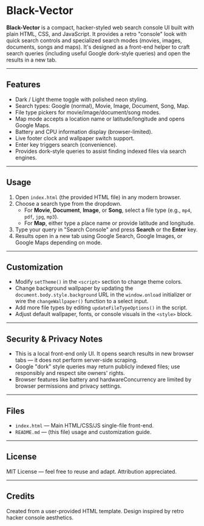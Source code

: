 # Black-Vector

**Black-Vector** is a compact, hacker-styled web search console UI built with plain HTML, CSS, and JavaScript.
It provides a retro "console" look with quick search controls and specialized search modes (movies, images,
documents, songs and maps). It's designed as a front-end helper to craft search queries (including useful
Google dork-style queries) and open the results in a new tab.

---

## Features

- Dark / Light theme toggle with polished neon styling.
- Search types: Google (normal), Movie, Image, Document, Song, Map.
- File type pickers for movie/image/document/song modes.
- Map mode accepts a location name or latitude/longitude and opens Google Maps.
- Battery and CPU information display (browser-limited).
- Live footer clock and wallpaper switch support.
- Enter key triggers search (convenience).
- Provides dork-style queries to assist finding indexed files via search engines.

---

## Usage

1. Open `index.html` (the provided HTML file) in any modern browser.
2. Choose a search type from the dropdown.
   - For **Movie**, **Document**, **Image**, or **Song**, select a file type (e.g., `mp4`, `pdf`, `jpg`, `mp3`).
   - For **Map**, either type a place name or provide latitude and longitude.
3. Type your query in "Search Console" and press **Search** or the **Enter** key.
4. Results open in a new tab using Google Search, Google Images, or Google Maps depending on mode.

---

## Customization

- Modify `setTheme()` in the `<script>` section to change theme colors.
- Change background wallpaper by updating the `document.body.style.background` URL in the `window.onload` initializer or wire the `changeWallpaper()` function to a select input.
- Add more file types by editing `updateFileTypeOptions()` in the script.
- Adjust default wallpaper, fonts, or console visuals in the `<style>` block.

---

## Security & Privacy Notes

- This is a local front-end only UI. It opens search results in new browser tabs — it does not perform server-side scraping.
- Google "dork" style queries may return publicly indexed files; use responsibly and respect site owners' rights.
- Browser features like battery and hardwareConcurrency are limited by browser permissions and privacy settings.

---

## Files

- `index.html` — Main HTML/CSS/JS single-file front-end.
- `README.md` — (this file) usage and customization guide.

---

## License

MIT License — feel free to reuse and adapt. Attribution appreciated.

---

## Credits

Created from a user-provided HTML template. Design inspired by retro hacker console aesthetics.
